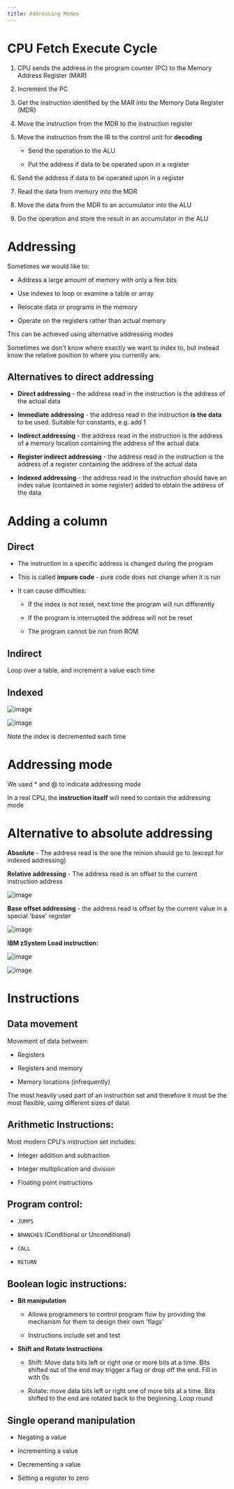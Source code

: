 ```yaml
---
title: Addressing Modes
---
```


# CPU Fetch Execute Cycle

1.  CPU sends the address in the program counter (PC) to the Memory
    Address Register (MAR)

2.  Increment the PC

3.  Get the instruction identified by the MAR into the Memory Data
    Register (MDR)

4.  Move the instruction from the MDR to the instruction register

5.  Move the instruction from the IR to the control unit for
    **decoding**

    -   Send the operation to the ALU

    -   Put the address if data to be operated upon in a register

6.  Send the address if data to be operated upon in a register

7.  Read the data from memory into the MDR

8.  Move the data from the MDR to an accumulator into the ALU

9.  Do the operation and store the result in an accumulator in the ALU

# Addressing

Sometimes we would like to:

-   Address a large amount of memory with only a few bits

-   Use indexes to loop or examine a table or array

-   Relocate data or programs in the memory

-   Operate on the registers rather than actual memory

This can be achieved using alternative addressing modes

Sometimes we don't know where exactly we want to index to, but instead
know the relative position to where you currently are.

## Alternatives to direct addressing

-   **Direct addressing** - the address read in the instruction is the
    address of the actual data

-   **Immediate addressing** - the address read in the instruction **is
    the data** to be used. Suitable for constants, e.g. add 1

-   **Indirect addressing** - the address read in the instruction is the
    address of a memory location containing the address of the actual
    data

-   **Register indirect addressing** - the address read in the
    instruction is the address of a register containing the address of
    the actual data

-   **Indexed addressing** - the address read in the instruction should
    have an index value (contained in some register) added to obtain the
    address of the data

# Adding a column

## Direct

-   The instruction in a specific address is changed during the program

-   This is called **impure code** - pure code does not change when it
    is run

-   It can cause difficulties:

    -   If the index is not reset, next time the program will run
        differently

    -   If the program is interrupted the address will not be reset

    -   The program cannot be run from ROM

## Indirect

Loop over a table, and increment a value each time

## Indexed

![image](/img/Year_1/CSys/DEMA/Addressing_Modes/indexed.webp)

![image](/img/Year_1/CSys/DEMA/Addressing_Modes/indexed1.webp)

Note the index is decremented each time

# Addressing mode

We used \* and @ to indicate addressing mode

In a real CPU, the **instruction itself** will need to contain the
addressing mode

# Alternative to absolute addressing

**Absolute** - The address read is the one the minion should go to
(except for indexed addressing)

**Relative addressing** - The address read is an offset to the current
instruction address

![image](/img/Year_1/CSys/DEMA/Addressing_Modes/alternative.webp)

**Base offset addressing** - the address read is offset by the current
value in a special 'base' register

![image](/img/Year_1/CSys/DEMA/Addressing_Modes/alternative1.webp)

**IBM zSystem Load instruction:**

![image](/img/Year_1/CSys/DEMA/Addressing_Modes/alternative2.webp)

![image](/img/Year_1/CSys/DEMA/Addressing_Modes/alternative3.webp)

# Instructions

## Data movement

Movement of data between:

-   Registers

-   Registers and memory

-   Memory locations (infrequently)

The most heavily used part of an instruction set and therefore it must
be the most flexible, using different sizes of data\

## Arithmetic Instructions:

Most modern CPU's instruction set includes:

-   Integer addition and subtraction

-   Integer multiplication and division

-   Floating point instructions

## Program control:

-   `JUMPS`

-   `BRANCHES` (Conditional or Unconditional)

-   `CALL`

-   `RETURN`

## Boolean logic instructions:

-   **Bit manipulation**

    -   Allows programmers to control program flow by providing the
        mechanism for them to design their own 'flags'

    -   Instructions include set and test

-   **Shift and Rotate Instructions**

    -   Shift: Move data bits left or right one or more bits at a time.
        Bits shifted out of the end may trigger a flag or drop off the
        end. Fill in with 0s

    -   Rotate: move data bits left or right one of more bits at a time.
        Bits shifted to the end are rotated back to the beginning. Loop
        round

## Single operand manipulation

-   Negating a value

-   Incrementing a value

-   Decrementing a value

-   Setting a register to zero
